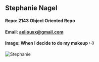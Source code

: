 ## Stephanie Nagel
#### Repo: 2143 Object Oriented Repo
#### Email: aeliousx@gmail.com
#### Image: When I decide to do my makeup :-) 
![Stephanie](https://user-images.githubusercontent.com/25186303/213298078-3a2ad3ca-d12d-4b79-8934-c467a442ba77.png)
